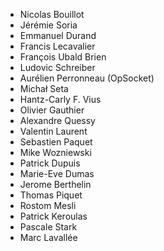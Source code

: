 * Nicolas Bouillot
* Jérémie Soria
* Emmanuel Durand
* Francis Lecavalier
* François Ubald Brien
* Ludovic Schreiber
* Aurélien Perronneau (OpSocket)
* Michał Seta
* Hantz-Carly F. Vius
* Olivier Gauthier
* Alexandre Quessy
* Valentin Laurent
* Sebastien Paquet
* Mike Wozniewski
* Patrick Dupuis
* Marie-Eve Dumas
* Jerome Berthelin
* Thomas Piquet
* Rostom Mesli
* Patrick Keroulas
* Pascale Stark
* Marc Lavallée
